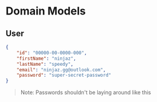 # Domain Models

## User

```json
{
    "id": "00000-00-0000-000",
    "firstName": "ninjaz",
    "lastName": "speedy",
    "email": "ninjaz.gg@outlook.com",
    "password": "super-secret-password"
}
```

> Note: Passwords shouldn't be laying around like this
